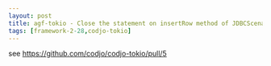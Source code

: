 ```yaml
---
layout: post
title: agf-tokio - Close the statement on insertRow method of JDBCScenario
tags: [framework-2-28,codjo-tokio]
---
```

see https://github.com/codjo/codjo-tokio/pull/5
